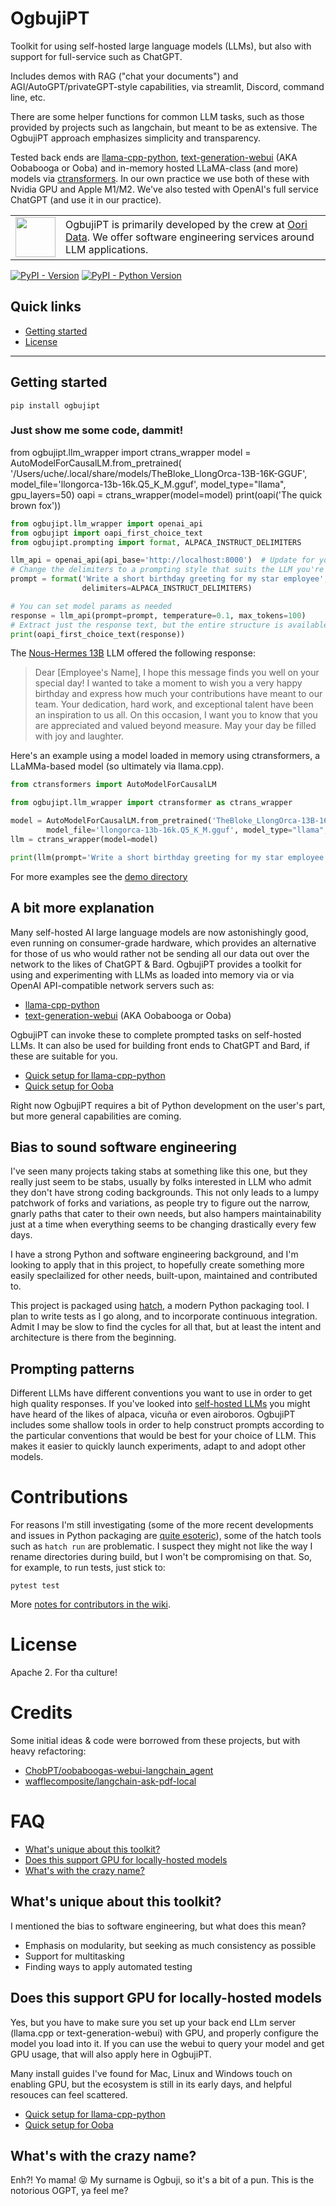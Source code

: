 # OgbujiPT

Toolkit for using self-hosted large language models (LLMs), but also with support for full-service such as ChatGPT.

Includes demos with RAG ("chat your documents") and AGI/AutoGPT/privateGPT-style capabilities, via streamlit, Discord, command line, etc.

There are some helper functions for common LLM tasks, such as those provided by
projects such as langchain, but meant to be as extensive. The OgbujiPT approach emphasizes simplicity and transparency.

Tested back ends are [llama-cpp-python](https://github.com/abetlen/llama-cpp-python), [text-generation-webui](https://github.com/oobabooga/text-generation-webui) (AKA Oobabooga or Ooba) and in-memory hosted LLaMA-class (and more) models via [ctransformers](https://github.com/marella/ctransformers). In our own practice we use both of these with Nvidia GPU and Apple M1/M2. We've also tested with OpenAI's full service ChatGPT (and use it in our practice).

<table><tr>
  <td><a href="https://oori.dev/"><img src="https://oori.dev/assets/images/image02.png" width="64" /></a></td>
  <td>OgbujiPT is primarily developed by the crew at <a href="https://oori.dev/">Oori Data</a>. We offer software engineering services around LLM applications.</td>
</tr></table>

[![PyPI - Version](https://img.shields.io/pypi/v/ogbujipt.svg)](https://pypi.org/project/ogbujipt)
[![PyPI - Python Version](https://img.shields.io/pypi/pyversions/ogbujipt.svg)](https://pypi.org/project/ogbujipt)

## Quick links

- [Getting started](#getting-started)
- [License](#license)

-----

## Getting started

```console
pip install ogbujipt
```

### Just show me some code, dammit!

from ogbujipt.llm_wrapper import ctrans_wrapper
model = AutoModelForCausalLM.from_pretrained(
        '/Users/uche/.local/share/models/TheBloke_LlongOrca-13B-16K-GGUF',
        model_file='llongorca-13b-16k.Q5_K_M.gguf',
        model_type="llama",
        gpu_layers=50)
oapi = ctrans_wrapper(model=model)
print(oapi('The quick brown fox'))

```py
from ogbujipt.llm_wrapper import openai_api
from ogbujipt import oapi_first_choice_text
from ogbujipt.prompting import format, ALPACA_INSTRUCT_DELIMITERS

llm_api = openai_api(api_base='http://localhost:8000')  # Update for your LLM API host
# Change the delimiters to a prompting style that suits the LLM you're using
prompt = format('Write a short birthday greeting for my star employee',
                delimiters=ALPACA_INSTRUCT_DELIMITERS)

# You can set model params as needed
response = llm_api(prompt=prompt, temperature=0.1, max_tokens=100)
# Extract just the response text, but the entire structure is available
print(oapi_first_choice_text(response))
```

The [Nous-Hermes 13B](https://huggingface.co/TheBloke/Nous-Hermes-13B-GGML) LLM offered the following response:

> Dear [Employee's Name],
> I hope this message finds you well on your special day! I wanted to take a moment to wish you a very happy birthday and express how much your contributions have meant to our team. Your dedication, hard work, and exceptional talent have been an inspiration to us all.
> On this occasion, I want you to know that you are appreciated and valued beyond measure. May your day be filled with joy and laughter.

Here's an example using a model loaded in memory using ctransformers, a LLaMMa-based model (so ultimately via llama.cpp).

```py
from ctransformers import AutoModelForCausalLM

from ogbujipt.llm_wrapper import ctransformer as ctrans_wrapper

model = AutoModelForCausalLM.from_pretrained('TheBloke_LlongOrca-13B-16K-GGUF',
        model_file='llongorca-13b-16k.Q5_K_M.gguf', model_type="llama", gpu_layers=50)
llm = ctrans_wrapper(model=model)

print(llm(prompt='Write a short birthday greeting for my star employee', max_new_tokens=100))
```

For more examples see the [demo directory](https://github.com/uogbuji/OgbujiPT/tree/main/demo)

## A bit more explanation

Many self-hosted AI large language models are now astonishingly good, even running on consumer-grade hardware, which provides an alternative for those of us who would rather not be sending all our data out over the network to the likes of ChatGPT & Bard. OgbujiPT provides a toolkit for using and experimenting with LLMs as loaded into memory via or via OpenAI API-compatible network servers such as:

* [llama-cpp-python](https://github.com/abetlen/llama-cpp-python)
* [text-generation-webui](https://github.com/oobabooga/text-generation-webui) (AKA Oobabooga or Ooba)

OgbujiPT can invoke these to complete prompted tasks on self-hosted LLMs. It can also be used for building front ends to ChatGPT and Bard, if these are suitable for you.

* [Quick setup for llama-cpp-python](https://github.com/uogbuji/OgbujiPT/wiki/Quick-setup-for-llama-cpp-python-backend)
* [Quick setup for Ooba](https://github.com/uogbuji/OgbujiPT/wiki/Quick-setup-for-text-generation-webui-(Ooba)-backend)

Right now OgbujiPT requires a bit of Python development on the user's part, but more general capabilities are coming.

## Bias to sound software engineering

I've seen many projects taking stabs at something like this one, but they really just seem to be stabs, usually by folks interested in LLM who admit they don't have strong coding backgrounds. This not only leads to a lumpy patchwork of forks and variations, as people try to figure out the narrow, gnarly paths that cater to their own needs, but also hampers maintainability just at a time when everything seems to be changing drastically every few days.

I have a strong Python and software engineering background, and I'm looking to apply that in this project, to hopefully create something more easily speclailized for other needs, built-upon, maintained and contributed to.

This project is packaged using [hatch](https://hatch.pypa.io/), a modern Python packaging tool. I plan to write tests as I go along, and to incorporate continuous integration. Admit I may be slow to find the cycles for all that, but at least the intent and architecture is there from the beginning.

## Prompting patterns

Different LLMs have different conventions you want to use in order to get high
quality responses. If you've looked into [self-hosted LLMs](https://huggingface.co/spaces/HuggingFaceH4/open_llm_leaderboard) you might have heard
of the likes of alpaca, vicuña or even airoboros. OgbujiPT includes some shallow
tools in order to help construct prompts according to the particular conventions
that would be best for your choice of LLM. This makes it easier to quickly launch
experiments, adapt to and adopt other models.

# Contributions

For reasons I'm still investigating (some of the more recent developments and issues in Python packaging are [quite esoteric](https://chriswarrick.com/blog/2023/01/15/how-to-improve-python-packaging/)), some of the hatch tools such as `hatch run` are problematic. I suspect they might not like the way I rename directories during build, but I won't be compromising on that. So, for example, to run tests, just stick to:

```shell
pytest test
```

More [notes for contributors in the wiki](https://github.com/uogbuji/OgbujiPT/wiki/Notes-for-contributors).

# License

Apache 2. For tha culture!

# Credits

Some initial ideas & code were borrowed from these projects, but with heavy refactoring:

* [ChobPT/oobaboogas-webui-langchain_agent](https://github.com/ChobPT/oobaboogas-webui-langchain_agent)
* [wafflecomposite/langchain-ask-pdf-local](https://github.com/wafflecomposite/langchain-ask-pdf-local)

# FAQ

- [What's unique about this toolkit?](#whats-unique-about-this-toolkit)
- [Does this support GPU for locally-hosted models](#does-this-support-gpu-for-locally-hosted-models)
- [What's with the crazy name?](#whats-with-the-crazy-name)

## What's unique about this toolkit?

I mentioned the bias to software engineering, but what does this mean?

* Emphasis on modularity, but seeking as much consistency as possible
* Support for multitasking
* Finding ways to apply automated testing

## Does this support GPU for locally-hosted models

Yes, but you have to make sure you set up your back end LLm server (llama.cpp or text-generation-webui) with GPU, and properly configure the model you load into it. If you can use the webui to query your model and get GPU usage, that will also apply here in OgbujiPT.

Many install guides I've found for Mac, Linux and Windows touch on enabling GPU, but the ecosystem is still in its early days, and helpful resouces can feel scattered.

* [Quick setup for llama-cpp-python](https://github.com/uogbuji/OgbujiPT/wiki/Quick-setup-for-llama-cpp-python-backend)
* [Quick setup for Ooba](https://github.com/uogbuji/OgbujiPT/wiki/Quick-setup-for-text-generation-webui-(Ooba)-backend)

## What's with the crazy name?

Enh?! Yo mama! 😝 My surname is Ogbuji, so it's a bit of a pun.
This is the notorious OGPT, ya feel me?

